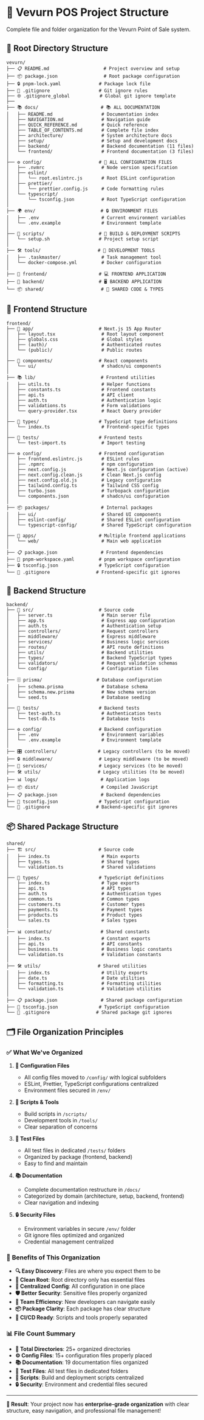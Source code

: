 # 📁 Vevurn POS Project Structure

Complete file and folder organization for the Vevurn Point of Sale system.

## 📂 Root Directory Structure

```
vevurn/
├── 📋 README.md                    # Project overview and setup
├── 📦 package.json                 # Root package configuration
├── 🔒 pnpm-lock.yaml              # Package lock file
├── 🙈 .gitignore                  # Git ignore rules
├── 🌐 .gitignore_global           # Global git ignore template
├── 
├── 📚 docs/                       # 📚 ALL DOCUMENTATION
│   ├── README.md                  # Documentation index
│   ├── NAVIGATION.md              # Navigation guide
│   ├── QUICK_REFERENCE.md         # Quick reference
│   ├── TABLE_OF_CONTENTS.md       # Complete file index
│   ├── architecture/              # System architecture docs
│   ├── setup/                     # Setup and development docs
│   ├── backend/                   # Backend documentation (11 files)
│   └── frontend/                  # Frontend documentation (3 files)
│
├── ⚙️ config/                     # 🔧 ALL CONFIGURATION FILES
│   ├── .nvmrc                     # Node version specification
│   ├── eslint/
│   │   └── root.eslintrc.js       # Root ESLint configuration
│   ├── prettier/
│   │   └── prettier.config.js     # Code formatting rules
│   └── typescript/
│       └── tsconfig.json          # Root TypeScript configuration
│
├── 🌍 env/                        # 🔒 ENVIRONMENT FILES
│   ├── .env                       # Current environment variables
│   └── .env.example               # Environment template
│
├── 📜 scripts/                    # 🚀 BUILD & DEPLOYMENT SCRIPTS
│   └── setup.sh                  # Project setup script
│
├── 🛠️ tools/                     # 🔨 DEVELOPMENT TOOLS
│   ├── .taskmaster/               # Task management tool
│   └── docker-compose.yml         # Docker configuration
│
├── 🎨 frontend/                   # 💻 FRONTEND APPLICATION
├── 🔧 backend/                    # 🖥️ BACKEND APPLICATION  
└── 📦 shared/                     # 🤝 SHARED CODE & TYPES
```

## 🎨 Frontend Structure

```
frontend/
├── 📱 app/                        # Next.js 15 App Router
│   ├── layout.tsx                 # Root layout component
│   ├── globals.css                # Global styles
│   ├── (auth)/                    # Authenticated routes
│   └── (public)/                  # Public routes
│
├── 🧩 components/                 # React components
│   └── ui/                        # shadcn/ui components
│
├── 📚 lib/                        # Frontend utilities
│   ├── utils.ts                   # Helper functions
│   ├── constants.ts               # Frontend constants
│   ├── api.ts                     # API client
│   ├── auth.ts                    # Authentication logic
│   ├── validations.ts             # Form validations
│   └── query-provider.tsx         # React Query provider
│
├── 📝 types/                      # TypeScript type definitions
│   └── index.ts                   # Frontend-specific types
│
├── 🧪 tests/                      # Frontend tests
│   └── test-import.ts             # Import testing
│
├── ⚙️ config/                     # Frontend configuration
│   ├── frontend.eslintrc.js       # ESLint rules
│   ├── .npmrc                     # npm configuration
│   ├── next.config.js             # Next.js configuration (active)
│   ├── next.config.clean.js       # Clean Next.js config
│   ├── next.config.old.js         # Legacy configuration
│   ├── tailwind.config.ts         # Tailwind CSS config
│   ├── turbo.json                 # Turbopack configuration  
│   └── components.json            # shadcn/ui configuration
│
├── 📦 packages/                   # Internal packages
│   ├── ui/                        # Shared UI components
│   ├── eslint-config/             # Shared ESLint configuration
│   └── typescript-config/         # Shared TypeScript configuration
│
├── 🎯 apps/                       # Multiple frontend applications
│   └── web/                       # Main web application
│
├── 📋 package.json                # Frontend dependencies
├── 📄 pnpm-workspace.yaml         # pnpm workspace configuration
├── 🔒 tsconfig.json               # TypeScript configuration
└── 🙈 .gitignore                 # Frontend-specific git ignores
```

## 🔧 Backend Structure

```
backend/
├── 📱 src/                        # Source code
│   ├── server.ts                  # Main server file
│   ├── app.ts                     # Express app configuration
│   ├── auth.ts                    # Authentication setup
│   ├── controllers/               # Request controllers
│   ├── middleware/                # Express middleware
│   ├── services/                  # Business logic services
│   ├── routes/                    # API route definitions
│   ├── utils/                     # Backend utilities
│   ├── types/                     # Backend TypeScript types
│   ├── validators/                # Request validation schemas
│   └── config/                    # Configuration files
│
├── 🗄️ prisma/                    # Database configuration
│   ├── schema.prisma              # Database schema
│   ├── schema.new.prisma          # New schema version
│   └── seed.ts                    # Database seeding
│
├── 🧪 tests/                      # Backend tests
│   ├── test-auth.ts               # Authentication tests
│   └── test-db.ts                 # Database tests
│
├── ⚙️ config/                     # Backend configuration
│   ├── .env                       # Environment variables
│   └── .env.example               # Environment template
│
├── 🎛️ controllers/               # Legacy controllers (to be moved)
├── 🔒 middleware/                 # Legacy middleware (to be moved)
├── 🧰 services/                   # Legacy services (to be moved)
├── 🛠️ utils/                     # Legacy utilities (to be moved)
├── 📊 logs/                       # Application logs
├── 📦 dist/                       # Compiled JavaScript
├── 📋 package.json                # Backend dependencies
├── 📄 tsconfig.json               # TypeScript configuration
└── 🙈 .gitignore                 # Backend-specific git ignores
```

## 📦 Shared Package Structure

```
shared/
├── 🏗️ src/                       # Source code
│   ├── index.ts                   # Main exports
│   ├── types.ts                   # Shared types
│   └── validation.ts              # Shared validations
│
├── 📝 types/                      # TypeScript definitions
│   ├── index.ts                   # Type exports
│   ├── api.ts                     # API types
│   ├── auth.ts                    # Authentication types
│   ├── common.ts                  # Common types
│   ├── customers.ts               # Customer types
│   ├── payments.ts                # Payment types
│   ├── products.ts                # Product types
│   └── sales.ts                   # Sales types
│
├── 📊 constants/                  # Shared constants
│   ├── index.ts                   # Constant exports
│   ├── api.ts                     # API constants
│   ├── business.ts                # Business logic constants
│   └── validation.ts              # Validation constants
│
├── 🛠️ utils/                     # Shared utilities
│   ├── index.ts                   # Utility exports
│   ├── date.ts                    # Date utilities
│   ├── formatting.ts              # Formatting utilities
│   └── validation.ts              # Validation utilities
│
├── 📋 package.json                # Shared package configuration
├── 📄 tsconfig.json               # TypeScript configuration
└── 🙈 .gitignore                 # Shared package git ignores
```

## 🗂️ File Organization Principles

### ✅ **What We've Organized**

1. **🔧 Configuration Files**
   - All config files moved to `/config/` with logical subfolders
   - ESLint, Prettier, TypeScript configurations centralized
   - Environment files secured in `/env/`

2. **📜 Scripts & Tools**
   - Build scripts in `/scripts/`
   - Development tools in `/tools/`
   - Clear separation of concerns

3. **🧪 Test Files**
   - All test files in dedicated `/tests/` folders
   - Organized by package (frontend, backend)
   - Easy to find and maintain

4. **📚 Documentation**
   - Complete documentation restructure in `/docs/`
   - Categorized by domain (architecture, setup, backend, frontend)
   - Clear navigation and indexing

5. **🔒 Security Files**
   - Environment variables in secure `/env/` folder
   - Git ignore files optimized and organized
   - Credential management centralized

### 🎯 **Benefits of This Organization**

- **🔍 Easy Discovery**: Files are where you expect them to be
- **🧹 Clean Root**: Root directory only has essential files
- **🔧 Centralized Config**: All configuration in one place
- **🛡️ Better Security**: Sensitive files properly organized
- **👥 Team Efficiency**: New developers can navigate easily
- **📦 Package Clarity**: Each package has clear structure
- **🚀 CI/CD Ready**: Scripts and tools properly separated

### 📊 **File Count Summary**

- **📂 Total Directories**: 25+ organized directories
- **⚙️ Config Files**: 15+ configuration files properly placed
- **📚 Documentation**: 19 documentation files organized
- **🧪 Test Files**: All test files in dedicated folders
- **📜 Scripts**: Build and deployment scripts centralized
- **🔒 Security**: Environment and credential files secured

---

**🎉 Result**: Your project now has **enterprise-grade organization** with clear structure, easy navigation, and professional file management!
